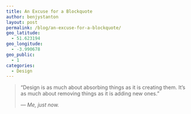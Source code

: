 ```yaml
---
title: An Excuse for a Blockquote
author: benjystanton
layout: post
permalink: /blog/an-excuse-for-a-blockquote/
geo_latitude:
  - 51.623194
geo_longitude:
  - -3.990678
geo_public:
  - 1
categories:
  - Design
---
```

> “Design is as much about absorbing things as it is creating them. It&#8217;s as much about removing things as it is adding new ones.”
> 
> <cite>— Me, just now.</cite>